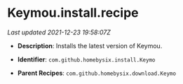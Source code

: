 # Keymou.install.recipe

_Last updated 2021-12-23 19:58:07Z_

- **Description**: Installs the latest version of Keymou.

- **Identifier**: `com.github.homebysix.install.Keymo`

- **Parent Recipes**: `com.github.homebysix.download.Keymo`